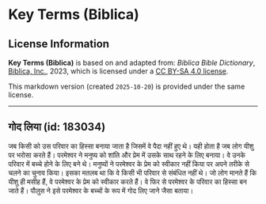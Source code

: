 # Key Terms (Biblica)

## License Information

**Key Terms (Biblica)** is based on and adapted from: _Biblica Bible Dictionary_, [Biblica, Inc.](https://www.biblica.com/), 2023, which is licensed under a [CC BY-SA 4.0 license](https://creativecommons.org/licenses/by-sa/4.0/legalcode.en).

This markdown version (created `2025-10-20`) is provided under the same license.



--------------------------------

## गोद लिया (id: 183034)

जब किसी को उस परिवार का हिस्सा बनाया जाता है जिसमें वे पैदा नहीं हुए थे। यही होता है जब लोग यीशु पर भरोसा करते हैं। परमेश्वर ने मनुष्य को शांति और प्रेम में उसके साथ रहने के लिए बनाया। वे उनके परिवार में बच्चे होने के लिए बने थे। मनुष्यों ने परमेश्वर के प्रेम को स्वीकार नहीं किया पर अपने तरीके से चलने का चुनाव किया। इसका मतलब था कि वे किसी भी परिवार से संबंधित नहीं थे। जो लोग मानते हैं कि यीशु ही मसीह हैं, वे परमेश्वर के प्रेम को स्वीकार करते हैं। वे फिर से परमेश्वर के परिवार का हिस्सा बन जाते हैं। पौलुस ने इसे परमेश्वर के बच्चों के रूप में गोद लिए जाने जैसा बताया।


